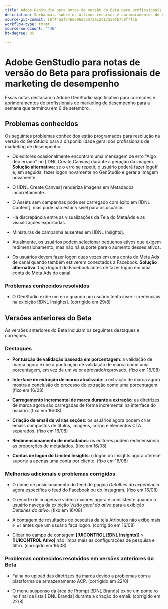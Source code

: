 ```yaml
---
title: Adobe GenStudio para notas de versão do Beta para profissionais de marketing de desempenho
description: Saiba mais sobre os últimos recursos e aprimoramentos do Adobe GenStudio para profissionais de marketing de desempenho.
source-git-commit: 16f44baf646d696da3572ac2c17a5efb7c8f7fc6
workflow-type: tm+mt
source-wordcount: '446'
ht-degree: 0%

---
```



# Adobe GenStudio para notas de versão do Beta para profissionais de marketing de desempenho

Essas notas destacam o Adobe GenStudio significativo para correções e aprimoramentos de profissionais de marketing de desempenho para a semana que terminou em 6 de setembro.

## Problemas conhecidos

Os seguintes problemas conhecidos estão programados para resolução na versão do GenStudio para a disponibilidade geral dos profissionais de marketing de desempenho.

* Os editores ocasionalmente encontram uma mensagem de erro &quot;Algo deu errado&quot; no [!DNL Create Canvas] durante a geração da imagem. **Solução alternativa**: se o erro se repetir, o usuário poderá fazer logoff e, em seguida, fazer logon novamente no GenStudio e gerar a imagem novamente.  <!-- GS-4813 -->

* O [!DNL Create Canvas] renderiza imagens em Metadados incorretamente. <!-- GS-4864 -->

* O Assets sem campanhas pode ser carregado com êxito em [!DNL Content], mas pode não estar visível para os usuários. <!-- GS-4815 -->

* Há discrepância entre as visualizações da Tela do MetaAds e as visualizações exportadas. <!-- GS-4492 4401 -->

* Miniaturas de campanha ausentes em [!DNL Insights]. <!-- GS-4648 -->

* Atualmente, os usuários podem selecionar pequenos ativos que exigem redimensionamento, mas não há suporte para o aumento desses ativos. <!-- GS-3131 -->

* Os usuários devem fazer logon duas vezes em uma conta de Meta Ads de canal quando também estiverem conectados à Facebook. **Solução alternativa**: faça logout do Facebook antes de fazer logon em uma conta de Meta Ads do canal.

### Problemas conhecidos resolvidos

* O GenStudio exibe um erro quando um usuário tenta inserir credenciais na exibição [!DNL Insights]. (corrigido em 29/8) <!-- GS-4689 -->

## Versões anteriores do Beta

As versões anteriores do Beta incluíam os seguintes destaques e correções.

### Destaques

* **Pontuação de validação baseada em porcentagem**: a validação de marca agora exibe a pontuação de validação de marca como uma porcentagem, em vez de um valor aprovado/reprovado. (fixo em 16/08)

* **Interface de extração de marca atualizada**: a extração de marca agora mostra a conclusão do processo de extração como uma porcentagem. (fixo em 16/08)

* **Carregamento incremental de marca durante a extração**: as diretrizes de marca agora são carregadas de forma incremental na interface do usuário. (fixo em 16/08)

* **Criação de email de várias seções**: os usuários agora podem criar emails compostos de títulos, imagens, corpo e elementos CTA separados. (fixo em 16/08)

* **Redimensionamento de metadados**: os editores podem redimensionar as proporções de metadados. (fixo em 16/08)

* **Contas de logon do Limited Insights**: o logon do Insights agora oferece suporte a apenas uma conta por cliente. (fixo em 16/08)

### Melhorias adicionais e problemas corrigidos

* O nome de posicionamento do feed de página _Detalhes da experiência_ agora especifica o feed do Facebook ou do Instagram. (fixo em 16/08)

* O recorte de imagens e vídeos maiores agora é consistente quando o usuário navega da exibição _Visão geral do ativo_ para a exibição _Detalhes do ativo_. (fixo em 16/08)

* A contagem de resultados de pesquisa da tela Atributos não exibe mais `0 of` antes que um usuário faça logon. (corrigido em 16/08) <!-- GS-3665 -->

* Clicar no campo de contagem **[!UICONTROL [!DNL Insights]]** > **[!UICONTROL Ativo]** não limpa mais as configurações de pesquisa e filtro. (corrigido em 16/08) <!-- GS-3476 -->

### Problemas conhecidos resolvidos em versões anteriores do Beta

* Falha no upload das diretrizes da marca devido a problemas com a plataforma de armazenamento ACP. (corrigido em 22/8) <!-- GS-4369 -->

* O menu suspenso da área de Prompt [!DNL Brands] exibe um ponteiro no final da lista [!DNL Brands] durante a criação do email. (corrigido em 22/8) <!-- GS-4077 -->


